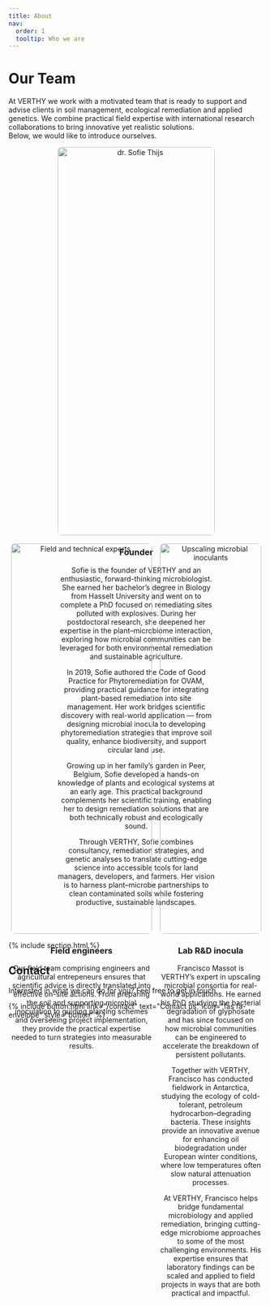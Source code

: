 ```yaml
---
title: About
nav:
  order: 1
  tooltip: Who we are
---
```


# Our Team

At VERTHY we work with a motivated team that is ready to support and advise clients in soil management, ecological remediation and applied genetics. We combine practical field expertise with international research collaborations to bring innovative yet realistic solutions.  
Below, we would like to introduce ourselves.  

<div style="display: flex; justify-content: center; gap: 1rem; flex-wrap: wrap;">

  <div style="flex: 1 1 310px; max-width: 310px; text-align: center;">
    <img src="/VERTHY/images/grass.jpg" alt="dr. Sofie Thijs" style="width:100%; height:auto; border-radius:8px;">
    <h3>Founder</h3>
    <p>Sofie is the founder of VERTHY and an enthusiastic, forward-thinking microbiologist. She earned her bachelor’s degree in Biology from Hasselt University and went on to complete a PhD focused on remediating sites polluted with explosives. During her postdoctoral research, she deepened her expertise in the plant–microbiome interaction, exploring how microbial communities can be leveraged for both environmental remediation and sustainable agriculture.

In 2019, Sofie authored the Code of Good Practice for Phytoremediation for OVAM, providing practical guidance for integrating plant-based remediation into site management. Her work bridges scientific discovery with real-world application — from designing microbial inocula to developing phytoremediation strategies that improve soil quality, enhance biodiversity, and support circular land use.

Growing up in her family’s garden in Peer, Belgium, Sofie developed a hands-on knowledge of plants and ecological systems at an early age. This practical background complements her scientific training, enabling her to design remediation solutions that are both technically robust and ecologically sound.

Through VERTHY, Sofie combines consultancy, remediation strategies, and genetic analyses to translate cutting-edge science into accessible tools for land managers, developers, and farmers. Her vision is to harness plant–microbe partnerships to clean contaminated soils while fostering productive, sustainable landscapes.
</p>
  </div>

  <div style="flex: 1 1 278px; max-width: 278px; text-align: center;">
    <img src="/VERTHY/images/20250718_105058-zoomed.jpg" alt="Field and technical experts" style="width:100%; height:auto; border-radius:8px;">
    <h3>Field engineers</h3>
    <p>Our field team comprising engineers and agricultural entrepeneurs ensures that scientific advice is directly translated into effective on-site actions. From preparing the soil and supporting microbial inoculation to guiding planting schemes and overseeing project implementation, they provide the practical expertise needed to turn strategies into measurable results. </p>
  </div>

  <div style="flex: 1 1 200px; max-width: 200px; text-align: center;">
    <img src="/VERTHY/images/reactorlong.jpg" alt="Upscaling microbial inoculants" style="width:100%; height:auto; border-radius:8px;">
    <h3>Lab R&D inocula</h3>
    <p>Francisco Massot is VERTHY’s expert in upscaling microbial consortia for real-world applications. He earned his PhD studying the bacterial degradation of glyphosate and has since focused on how microbial communities can be engineered to accelerate the breakdown of persistent pollutants.

Together with VERTHY, Francisco has conducted fieldwork in Antarctica, studying the ecology of cold-tolerant, petroleum hydrocarbon–degrading bacteria. These insights provide an innovative avenue for enhancing oil biodegradation under European winter conditions, where low temperatures often slow natural attenuation processes.

At VERTHY, Francisco helps bridge fundamental microbiology and applied remediation, bringing cutting-edge microbiome approaches to some of the most challenging environments. His expertise ensures that laboratory findings can be scaled and applied to field projects in ways that are both practical and impactful.</p>
  </div>

</div>

{% include section.html %}

## Contact

Interested in what we can do for you? Feel free to get in touch.

{% include button.html 
   link="/contact" 
   text="Contact us" 
   icon="fas fa-envelope" 
   style="button" %}
